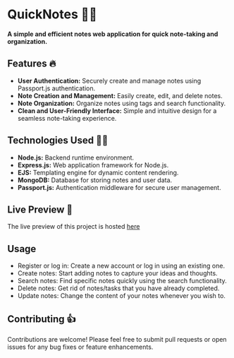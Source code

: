 # QuickNotes 📝📒

**A simple and efficient notes web application for quick note-taking and organization.**

## Features 🔥

- **User Authentication:** Securely create and manage notes using Passport.js authentication.
- **Note Creation and Management:** Easily create, edit, and delete notes.
- **Note Organization:** Organize notes using tags and search functionality.
- **Clean and User-Friendly Interface:** Simple and intuitive design for a seamless note-taking experience.

## Technologies Used 👨‍💻

- **Node.js:** Backend runtime environment.
- **Express.js:** Web application framework for Node.js.
- **EJS:** Templating engine for dynamic content rendering.
- **MongoDB:** Database for storing notes and user data.
- **Passport.js:** Authentication middleware for secure user management.

## Live Preview 🚀
The live preview of this project is hosted [here](https://quicknotes-notes-app.onrender.com)

## Usage 

- Register or log in: Create a new account or log in using an existing one.
- Create notes: Start adding notes to capture your ideas and thoughts.
- Search notes: Find specific notes quickly using the search functionality.
- Delete notes: Get rid of notes/tasks that you have already completed.
- Update notes: Change the content of your notes whenever you wish to.

## Contributing 👍
Contributions are welcome! Please feel free to submit pull requests or open issues for any bug fixes or feature enhancements.
